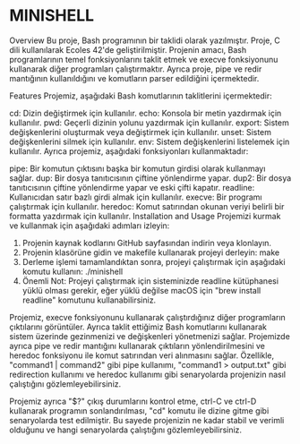 # MINISHELL
Overview
Bu proje, Bash programının bir taklidi olarak yazılmıştır. Proje, C dili kullanılarak Ecoles 42'de geliştirilmiştir. Projenin amacı, Bash programlarının temel fonksiyonlarını taklit etmek ve execve fonksiyonunu kullanarak diğer programları çalıştırmaktır. Ayrıca proje, pipe ve redir mantığının kullanıldığını ve komutların parser edildiğini içermektedir.

Features
Projemiz, aşağıdaki Bash komutlarının taklitlerini içermektedir:

cd: Dizin değiştirmek için kullanılır.
echo: Konsola bir metin yazdırmak için kullanılır.
pwd: Geçerli dizinin yolunu yazdırmak için kullanılır.
export: Sistem değişkenlerini oluşturmak veya değiştirmek için kullanılır.
unset: Sistem değişkenlerini silmek için kullanılır.
env: Sistem değişkenlerini listelemek için kullanılır.
Ayrıca projemiz, aşağıdaki fonksiyonları kullanmaktadır:

pipe: Bir komutun çıktısını başka bir komutun girdisi olarak kullanmayı sağlar.
dup: Bir dosya tanıtıcısının çiftine yönlendirme yapar.
dup2: Bir dosya tanıtıcısının çiftine yönlendirme yapar ve eski çifti kapatır.
readline: Kullanıcıdan satır bazlı girdi almak için kullanılır.
execve: Bir programı çalıştırmak için kullanılır.
heredoc: Komut satırından okunan veriyi belirli bir formatta yazdırmak için kullanılır.
Installation and Usage
Projemizi kurmak ve kullanmak için aşağıdaki adımları izleyin:

1. Projenin kaynak kodlarını GitHub sayfasından indirin veya klonlayın.
2. Projenin klasörüne gidin ve makefile kullanarak projeyi derleyin: make
3. Derleme işlemi tamamlandıktan sonra, projeyi çalıştırmak için aşağıdaki komutu kullanın:
./minishell
4. Önemli Not: Projeyi çalıştırmak için sisteminizde readline kütüphanesi yüklü olması gerekir, eğer yüklü değilse macOS için "brew install readline" komutunu kullanabilirsiniz.

Projemiz, execve fonksiyonunu kullanarak çalıştırdığınız diğer programların çıktılarını görüntüler. Ayrıca taklit ettiğimiz Bash komutlarını kullanarak sistem üzerinde gezinmenizi ve değişkenleri yönetmenizi sağlar. Projemizde ayrıca pipe ve redir mantığını kullanarak çıktıların yönlendirilmesini ve heredoc fonksiyonu ile komut satırından veri alınmasını sağlar. Özellikle, "command1 | command2" gibi pipe kullanımı, "command1 > output.txt" gibi redirection kullanımı ve heredoc kullanımı gibi senaryolarda projenizin nasıl çalıştığını gözlemleyebilirsiniz.

Projemiz ayrıca "$?" çıkış durumlarını kontrol etme, ctrl-C ve ctrl-D kullanarak programın sonlandırılması, "cd" komutu ile dizine gitme gibi senaryolarda test edilmiştir. Bu sayede projenizin ne kadar stabil ve verimli olduğunu ve hangi senaryolarda çalıştığını gözlemleyebilirsiniz.
